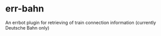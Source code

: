 # err-bahn
An errbot plugin for retrieving of train connection information (currently Deutsche Bahn only)
